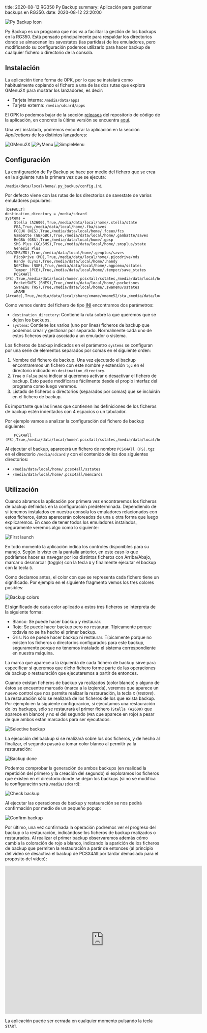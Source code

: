 title: 2020-08-12 RG350 Py Backup
summary: Aplicación para gestionar backups en RG350.
date: 2020-08-12 22:20:00

![Py Backup Icon](/images/posts/rg350_py_backup/logo.png)

Py Backup es un programa que nos va a facilitar la gestión de los backups en la RG350. Está pensado principalmente para respaldar los directorios donde se almacenan los savestates (las partidas) de los emuladores, pero modificando su configuración podemos utilizarlo para hacer backup de cualquier fichero o directorio de la consola.

## Instalación

La aplicación tiene forma de OPK, por lo que se instalará como habitualmente copiando el fichero a una de las dos rutas que explora GMenu2X para mostrar los lanzadores, es decir:

* Tarjeta interna: `/media/data/apps`
* Tarjeta externa: `/media/sdcard/apps`

El OPK lo podemos bajar de la sección [releases](https://github.com/eduardofilo/RG350_py_backup/releases) del repositorio de código de la aplicación, en concreto la última versión se encuentra [aquí](https://github.com/eduardofilo/RG350_py_backup/releases/download/v1.1/py_backup.opk).

Una vez instalada, podremos encontrar la aplicación en la sección *Applications* de los distintos lanzadores:

![GMenu2X](/images/posts/rg350_py_backup/gmenu2x.png)
![PyMenu](/images/posts/rg350_py_backup/pymenu.png)
![SimpleMenu](/images/posts/rg350_py_backup/simplemenu.png)

## Configuración

La configuración de Py Backup se hace por medio del fichero que se crea en la siguiente ruta la primera vez que se ejecuta:

```
/media/data/local/home/.py_backup/config.ini
```

Por defecto viene con las rutas de los directorios de savestate de varios emuladores populares:

```
[DEFAULT]
destination_directory = /media/sdcard
systems =
    Stella (A2600),True,/media/data/local/home/.stella/state
    FBA,True,/media/data/local/home/.fba/saves
    FCEUX (NES),True,/media/data/local/home/.fceux/fcs
    Gambatte (GB/GBC),True,/media/data/local/home/.gambatte/saves
    ReGBA (GBA),True,/media/data/local/home/.gpsp
    SMS Plus (GG/SMS),True,/media/data/local/home/.smsplus/state
    Genesis Plus (GG/SMS/MD),True,/media/data/local/home/.genplus/saves
    PicoDrive (MD),True,/media/data/local/home/.picodrive/mds
    Handy (Lynx),True,/media/data/local/home/.handy
    NGPCEmu (NGP),True,/media/data/local/home/.ngpcemu/sstates
    Temper (PCE),True,/media/data/local/home/.temper/save_states
    PCSX4All (PS),True,/media/data/local/home/.pcsx4all/sstates,/media/data/local/home/.pcsx4all/memcards
    PocketSNES (SNES),True,/media/data/local/home/.pocketsnes
    SwanEmu (WS),True,/media/data/local/home/.swanemu/sstates
    xMAME (Arcade),True,/media/data/local/share/xmame/xmame52/sta,/media/data/local/share/xmame/xmame69/sta,/media/data/local/share/xmame/xmame84/sta
```

Como vemos dentro del fichero de tipo [INI](https://es.wikipedia.org/wiki/INI_(extensi%C3%B3n_de_archivo)) encontramos dos parámetros:

* `destination_directory`: Contiene la ruta sobre la que queremos que se dejen los backups.
* `systems`: Contiene los varios (uno por linea) ficheros de backup que podemos crear y gestionar por separado. Normalmente cada uno de estos ficheros estará asociado a un emulador o sistema.

Los ficheros de backup indicados en el parámetro `systems` se configuran por una serie de elementos separados por comas en el siguiente orden:

1. Nombre del fichero de backup. Una vez ejecutado el backup encontraremos un fichero con este nombre y extensión `tgz` en el directorio indicado en `destination_directory`.
2. `True` o `False` para indicar si queremos activar o desactivar el fichero de backup. Esto puede modificarse fácilmente desde el propio interfaz del programa como luego veremos.
3. Listado de ficheros o directorios (separados por comas) que se incluirán en el fichero de backup.

Es importante que las lineas que contienen las definiciones de los ficheros de backup estén indentados con 4 espacios o un tabulador.

Por ejemplo vamos a analizar la configuración del fichero de backup siguiente:

```
    PCSX4All (PS),True,/media/data/local/home/.pcsx4all/sstates,/media/data/local/home/.pcsx4all/memcards
```

Al ejecutar el backup, aparecerá un fichero de nombre `PCSX4All (PS).tgz` en el directorio `/media/sdcard` y con el contenido de los dos siguientes directorios:

* `/media/data/local/home/.pcsx4all/sstates`
* `/media/data/local/home/.pcsx4all/memcards`

## Utilización

Cuando abramos la aplicación por primera vez encontraremos los ficheros de backup definidos en la configuración predeterminada. Dependiendo de si tenemos instalados en nuestra consola los emuladores relacionados con estos ficheros, éstos aparecerán coloreados de una u otra forma que luego explicaremos. En caso de tener todos los emuladores instalados, seguramente veremos algo como lo siguiente:

![First launch](/images/posts/rg350_py_backup/first_launch.png)

En todo momento la aplicación indica los controles disponibles para su manejo. Según lo visto en la pantalla anterior, en este caso lo que podríamos hacer es navegar por los distintos ficheros con Arriba/Abajo, marcar o desmarcar (*toggle*) con la tecla `A` y finalmente ejecutar el backup con la tecla `B`.

Como decíamos antes, el color con que se representa cada fichero tiene un significado. Por ejemplo en el siguiente fragmento vemos los tres colores posibles:

![Backup colors](/images/posts/rg350_py_backup/backup_colors.png)

El significado de cada color aplicado a estos tres ficheros se interpreta de la siguiente forma:

* Blanco: Se puede hacer backup y restaurar.
* Rojo: Se puede hacer backup pero no restaurar. Típicamente porque todavía no se ha hecho el primer backup.
* Gris: No se puede hacer backup ni restaurar. Típicamente porque no existen los ficheros o directorios configurados para este backup, seguramente porque no tenemos instalado el sistema correspondiente en nuestra máquina.

La marca que aparece a la izquierda de cada fichero de backup sirve para especificar si queremos que dicho fichero forme parte de las operaciones de backup o restauración que ejecutaremos a partir de entonces.

Cuando existan ficheros de backup ya realizados (color blanco) y alguno de éstos se encuentre marcado (marca a la izqierda), veremos que aparece un nuevo control que nos permite realizar la restauración, la tecla `X` (*restore*). La restauración sólo se realizará de los ficheros de los que exista backup. Por ejemplo en la siguiente configuracion, si ejecutamos una restauración de los backups, sólo se restaurará el primer fichero (`Stella (A2600)` que aparece en blanco) y no el del segundo (`FBA` que aparece en rojo) a pesar de que ambos están marcados para ser ejecutados:

![Selective backup](/images/posts/rg350_py_backup/selective_backup.png)

La ejecución del backup sí se realizará sobre los dos ficheros, y de hecho al finalizar, el segundo pasará a tomar color blanco al permitir ya la restauración:

![Backup done](/images/posts/rg350_py_backup/backup_done.png)

Podemos comprobar la generación de ambos backups (en realidad la repetición del primero y la creación del segundo) si exploramos los ficheros que existen en el directorio donde se dejan los backups (si no se modifica la configuración será `/media/sdcard`):

![Check backup](/images/posts/rg350_py_backup/check_backup.png)

Al ejecutar las operaciones de backup y restauración se nos pedirá confirmación por medio de un pequeño popup:

![Confirm backup](/images/posts/rg350_py_backup/confirm_backup.png)

Por último, una vez confirmada la operación podremos ver el progreso del backup o la restauración, indicándose los ficheros de backup realizados o restaurados. Al realizar el primer backup observaremos además cómo cambia la coloración de rojo a blanco, indicando la aparición de los ficheros de backup que permiten la restauración a partir de entonces (al principio del video se desactiva el backup de PCSX4All por tardar demasiado para el propósito del vídeo):

<iframe width="640" height="480" src="https://www.youtube.com/embed/pDfXigJ-QiI" frameborder="0" allow="accelerometer; autoplay; encrypted-media; gyroscope; picture-in-picture" allowfullscreen></iframe>

La aplicación puede ser cerrada en cualquier momento pulsando la tecla `START`.
